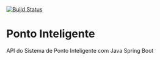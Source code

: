 [![Build Status](https://travis-ci.org/VitorAlfeu/PontoInteligente.svg?branch=master)](https://travis-ci.org/VitorAlfeu/PontoInteligente)

# Ponto Inteligente
API do Sistema de Ponto Inteligente com Java Spring Boot
